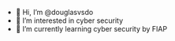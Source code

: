 - 👋 Hi, I’m @douglasvsdo
- 👀 I’m interested in  cyber security
- 🌱 I’m currently learning  cyber security by FIAP

<!---
douglasvsdo/douglasvsdo is a ✨ special ✨ repository because its `README.md` (this file) appears on your GitHub profile.
You can click the Preview link to take a look at your changes.
--->

